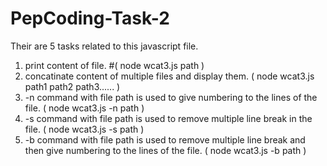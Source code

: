 # PepCoding-Task-2

Their are 5 tasks related to this javascript file.
1. print content of file.    #( node wcat3.js path )
2. concatinate content of multiple files and display them.    ( node wcat3.js path1 path2 path3...... )
3. -n command with file path is used to give numbering to the lines of the file.    ( node wcat3.js -n path )
4. -s command with file path is used to remove multiple line break in the file.     ( node wcat3.js -s path )
5. -b command with file path is used to remove multiple line break and then give numbering to the lines of the file.      ( node wcat3.js -b path )
